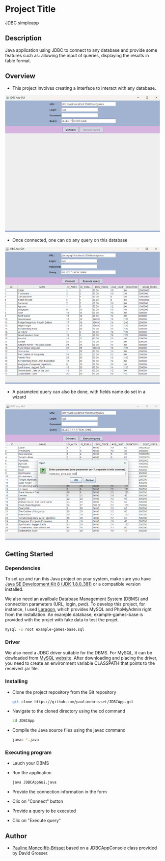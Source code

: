 # Project Title

JDBC simpleapp

## Description
Java application using JDBC to connect to any database and provide some features such as: allowing the input of queries, displaying the results in table format. 

## Overview

* This project involves creating a interface to interact with any database.

![Homepage view](homepage.png)

* Once connected, one can do any query on this database

![simplequery view](simplequery.png)

* A parameted query can also be done, with fields name do set in a wizard

![queryparameters view](queryparameters.png)

## Getting Started

### Dependencies

To set up and run this Java project on your system, make sure you have [Java SE Development Kit 8 (JDK 1.8.0_381)](https://www.oracle.com/fr/java/technologies/downloads/) or a compatible version installed.

We also need an availbale Database Management System (DBMS) and connection parameters (URL, login, pwd). To develop this project, for instance, I used [Laragon](https://laragon.org/index.html), which provides MySQL and PhpMyAdmin right from the installation. An example database, example-games-base is provided with the projet with fake data to test the projet. 

   ```bash
mysql -u root example-games-base.sql
   ```

### Driver

We also need a JDBC driver suitable for the DBMS. For MySQL, it can be dowloaded from [MySQL website](https://dev.mysql.com/downloads/connector/j/). After downloading and placing the driver, you need to create an environment variable CLASSPATH that points to the received .jar file. 

### Installing

* Clone the project repository from the Git repository

   ```bash
   git clone https://github.com/paulinebrisset/JDBCApp.git
   ```

* Navigate to the cloned directory using the cd command
   ```bash
   cd JDBCApp
   ```

* Compile the Java source files using the javac command
   ```bash
   javac *.java
   ```

### Executing program

* Lauch your DBMS

* Run the application
   ```bash
   java JDBCAppGui.java
   ```
* Provide the connection information in the form
* Clic on "Connect" button
* Provide a query to be executed
* Clic on "Execute query"



## Author
- [Pauline Moncoiffé-Brisset](https://github.com/paulinebrisset)
based on a JDBCAppConsole class provided by David Grosser.